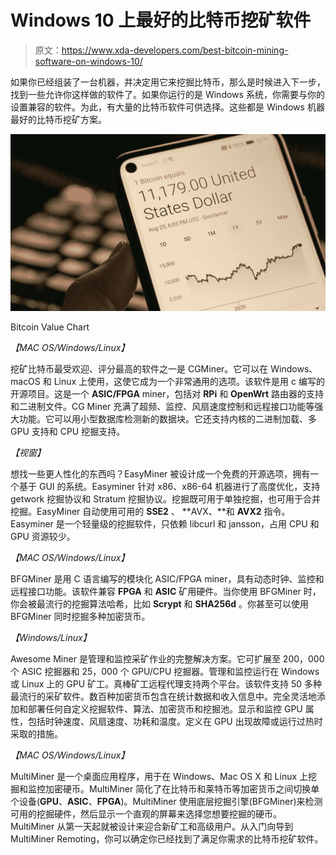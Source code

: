 # Windows 10 上最好的比特币挖矿软件

> 原文：<https://www.xda-developers.com/best-bitcoin-mining-software-on-windows-10/>

如果你已经组装了一台机器，并决定用它来挖掘比特币，那么是时候进入下一步，找到一些允许你这样做的软件了。如果你运行的是 Windows 系统，你需要与你的设置兼容的软件。为此，有大量的比特币软件可供选择。这些都是 Windows 机器最好的比特币挖矿方案。

 <picture>![](img/97972576408824470d073f6f18b98257.png)</picture> 

Bitcoin Value Chart

*【MAC OS/Windows/Linux】*

挖矿比特币最受欢迎、评分最高的软件之一是 CGMiner。它可以在 Windows、macOS 和 Linux 上使用，这使它成为一个非常通用的选项。该软件是用 c 编写的开源项目。这是一个 **ASIC/FPGA** miner，包括对 **RPi** 和 **OpenWrt** 路由器的支持和二进制文件。CG Miner 充满了超频、监控、风扇速度控制和远程接口功能等强大功能。它可以用小型数据库检测新的数据块。它还支持内核的二进制加载、多 GPU 支持和 CPU 挖掘支持。

*【视窗】*

想找一些更人性化的东西吗？EasyMiner 被设计成一个免费的开源选项，拥有一个基于 GUI 的系统。Easyminer 针对 x86、x86-64 机器进行了高度优化，支持 getwork 挖掘协议和 Stratum 挖掘协议。挖掘既可用于单独挖掘，也可用于合并挖掘。EasyMiner 自动使用可用的 **SSE2** 、 **AVX、**和 **AVX2** 指令。Easyminer 是一个轻量级的挖掘软件，只依赖 libcurl 和 jansson，占用 CPU 和 GPU 资源较少。

*【MAC OS/Windows/Linux】*

BFGMiner 是用 C 语言编写的模块化 ASIC/FPGA miner，具有动态时钟、监控和远程接口功能。该软件兼容 **FPGA** 和 **ASIC** 矿用硬件。当你使用 BFGMiner 时，你会被最流行的挖掘算法哈希，比如 **Scrypt** 和 **SHA256d** 。你甚至可以使用 BFGMiner 同时挖掘多种加密货币。

*【Windows/Linux】*

Awesome Miner 是管理和监控采矿作业的完整解决方案。它可扩展至 200，000 个 ASIC 挖掘器和 25，000 个 GPU/CPU 挖掘器。管理和监控运行在 Windows 或 Linux 上的 GPU 矿工。真棒矿工远程代理支持两个平台。该软件支持 50 多种最流行的采矿软件。数百种加密货币包含在统计数据和收入信息中。完全灵活地添加和部署任何自定义挖掘软件、算法、加密货币和挖掘池。显示和监控 GPU 属性，包括时钟速度、风扇速度、功耗和温度。定义在 GPU 出现故障或运行过热时采取的措施。

*【MAC OS/Windows/Linux】*

MultiMiner 是一个桌面应用程序，用于在 Windows、Mac OS X 和 Linux 上挖掘和监控加密硬币。MultiMiner 简化了在比特币和莱特币等加密货币之间切换单个设备(**GPU**、**ASIC**、**FPGA**)。MultiMiner 使用底层挖掘引擎(BFGMiner)来检测可用的挖掘硬件，然后显示一个直观的屏幕来选择您想要挖掘的硬币。MultiMiner 从第一天起就被设计来迎合新矿工和高级用户。从入门向导到 MultiMiner Remoting，你可以确定你已经找到了满足你需求的比特币挖矿软件。